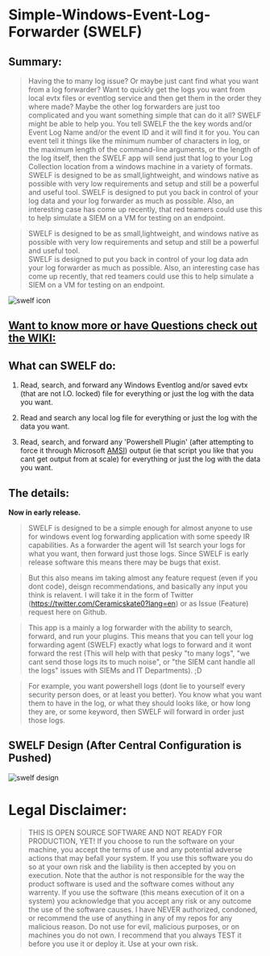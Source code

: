 # Simple-Windows-Event-Log-Forwarder (SWELF) 


## Summary:

> Having the to many log issue? Or maybe just cant find what you want from a log forwarder? Want to quickly get the logs you want from local evtx files or eventlog service and then get them in the order they where made? Maybe the other log forwarders are just too complicated and you want something simple that can do it all? SWELF might be able to help you. You tell SWELF the the key words and/or Event Log Name and/or the event ID and it will find it for you. You can event tell it things like the minimum number of characters in log, or the maximum length of the command-line arguments, or the length of the log itself, then the SWELF app will send just that log to your Log Collection location from a windows machine in a variety of formats. SWELF is designed to be as small,lightweight, and windows native as possible with very low requirements and setup and still be a powerful and useful tool.
SWELF is designed to put you back in control of your log data and your log forwarder as much as possible. Also, an interesting case has come up recently, that red teamers could use this to help simulate a SIEM on a VM for testing on an endpoint.

> SWELF is designed to be as small,lightweight, and  windows native as possible with very low requirements and setup and still be a powerful and useful tool.  
>SWELF is designed to put you back in control of your log data adn your log forwarder as much as possible.
>Also, an interesting case has come up recently, that red teamers could use this to help simulate a SIEM on a VM for testing on an endpoint. 

![swelf icon](https://user-images.githubusercontent.com/6934294/47841159-afd30b00-dd86-11e8-8e9d-36c8af61a4db.png)

## [Want to know more or have Questions check out the WIKI:](https://github.com/ceramicskate0/SWELF/wiki)

## What can SWELF do:

1. Read, search, and forward any Windows Eventlog and/or saved evtx (that are not I.O. locked) file for everything or just the log with the data you want.

2. Read and search any local log file for everything or just the log with the data you want.

3. Read, search, and forward any 'Powershell Plugin' (after attempting to force it through Microsoft [AMSI](https://docs.microsoft.com/en-us/windows/desktop/amsi/antimalware-scan-interface-portal)) output (ie that script you like that you cant get output from at scale) for everything or just the log with the data you want.

## The details:

**Now in early release.** 

> SWELF is designed to be a simple enough for almost anyone to use for windows event log forwarding application with some speedy IR capabilities. As a forwarder the agent will 1st search your logs for what you want, then forward just those logs. 
Since SWELF is early release software this means there may be bugs that exist. 

> But this also means im taking almost any feature request (even if you dont code), deisgn recommendations, and basically any input you think is relavent. I will take it in the form of Twitter (https://twitter.com/Ceramicskate0?lang=en) or as Issue (Feature) request here on Github.

> This app is a mainly a log forwarder with the ability to search, forward, and run your plugins. This means that you can tell your log forwarding agent (SWELF) exactly what logs to forward and it wont forward the rest (This will help with that pesky "to many logs", "we cant send those logs its to much noise", or "the SIEM cant handle all the logs" issues with SIEMs and IT Departments). ;D

> For example, you want powershell logs (dont lie to yourself every security person does, or at least you better). You know what you want them to have in the log, or what they should looks like, or how long they are, or some keyword, then SWELF will forward in order just those logs.

## SWELF Design (After Central Configuration is Pushed)
![swelf design](https://user-images.githubusercontent.com/6934294/41071314-a6c5be2e-69bc-11e8-803a-03fcebab5981.PNG)

# Legal Disclaimer:
> THIS IS OPEN SOURCE SOFTWARE AND NOT READY FOR PRODUCTION, YET! If you choose to run the software on your machine, you accept the terms of use and any potential adverse actions that may befall your system. If you use this software you do so at your own risk and the liability is then accepted by you on execution. Note that the author is not responsible for the way the product software is used and the software comes without any warrenty. If you use the software (this means execution of it on a system) you acknowledge that you accept any risk or any outcome the use of the software causes. I have NEVER authorized, condoned, or recommend the use of anything in any of my repos for any malicious reason. Do not use for evil, malicious purposes, or on machines you do not own. I recommend that you always TEST it before you use it or deploy it. Use at your own risk. 
